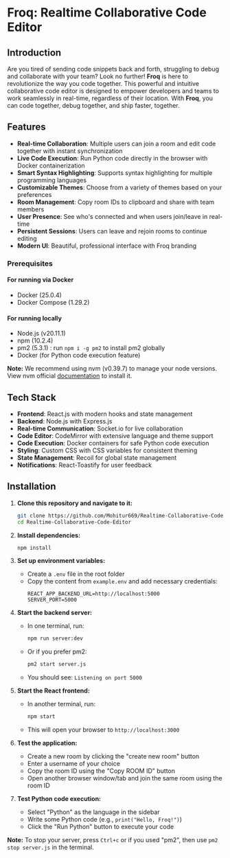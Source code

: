 # Froq: Realtime Collaborative Code Editor

## Introduction

Are you tired of sending code snippets back and forth, struggling to debug and collaborate with your team? Look no further! **Froq** is here to revolutionize the way you code together. This powerful and intuitive collaborative code editor is designed to empower developers and teams to work seamlessly in real-time, regardless of their location. With **Froq**, you can code together, debug together, and ship faster, together.

## Features

- **Real-time Collaboration**: Multiple users can join a room and edit code together with instant synchronization
- **Live Code Execution**: Run Python code directly in the browser with Docker containerization
- **Smart Syntax Highlighting**: Supports syntax highlighting for multiple programming languages
- **Customizable Themes**: Choose from a variety of themes based on your preferences
- **Room Management**: Copy room IDs to clipboard and share with team members
- **User Presence**: See who's connected and when users join/leave in real-time
- **Persistent Sessions**: Users can leave and rejoin rooms to continue editing
- **Modern UI**: Beautiful, professional interface with Froq branding

### Prerequisites

#### For running via Docker

- Docker (25.0.4)
- Docker Compose (1.29.2)

#### For running locally

- Node.js (v20.11.1)
- npm (10.2.4)
- pm2 (5.3.1) : run `npm i -g pm2` to install pm2 globally
- Docker (for Python code execution feature)

**Note:** We recommend using nvm (v0.39.7) to manage your node versions. View nvm official [documentation](https://github.com/nvm-sh/nvm) to install it.

## Tech Stack

- **Frontend**: React.js with modern hooks and state management
- **Backend**: Node.js with Express.js
- **Real-time Communication**: Socket.io for live collaboration
- **Code Editor**: CodeMirror with extensive language and theme support
- **Code Execution**: Docker containers for safe Python code execution
- **Styling**: Custom CSS with CSS variables for consistent theming
- **State Management**: Recoil for global state management
- **Notifications**: React-Toastify for user feedback

## Installation


1. **Clone this repository and navigate to it:**
   ```bash
   git clone https://github.com/Mohitur669/Realtime-Collaborative-Code-Editor.git
   cd Realtime-Collaborative-Code-Editor
   ```

2. **Install dependencies:**
   ```bash
   npm install
   ```

3. **Set up environment variables:**
   - Create a `.env` file in the root folder
   - Copy the content from `example.env` and add necessary credentials:
     ```
     REACT_APP_BACKEND_URL=http://localhost:5000
     SERVER_PORT=5000
     ```

4. **Start the backend server:**
   - In one terminal, run:
     ```bash
     npm run server:dev
     ```
   - Or if you prefer pm2:
     ```bash
     pm2 start server.js
     ```
   - You should see: `Listening on port 5000`

5. **Start the React frontend:**
   - In another terminal, run:
     ```bash
     npm start
     ```
   - This will open your browser to `http://localhost:3000`

6. **Test the application:**
   - Create a new room by clicking the "create new room" button
   - Enter a username of your choice
   - Copy the room ID using the "Copy ROOM ID" button
   - Open another browser window/tab and join the same room using the room ID

7. **Test Python code execution:**
   - Select "Python" as the language in the sidebar
   - Write some Python code (e.g., `print("Hello, Froq!")`)
   - Click the "Run Python" button to execute your code

**Note:** To stop your server, press `Ctrl+c` or if you used "pm2", then use `pm2 stop server.js` in the terminal.
